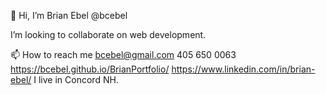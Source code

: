 👋 Hi, I’m Brian Ebel @bcebel

I’m looking to collaborate on web development.

📫 How to reach me 
bcebel@gmail.com
405 650 0063
https://bcebel.github.io/BrianPortfolio/
https://www.linkedin.com/in/brian-ebel/
I live in Concord NH.

<!---
bcebel/bcebel is a ✨ special ✨ repository because its `README.md` (this file) appears on your GitHub profile.
You can click the Preview link to take a look at your changes.
--->
